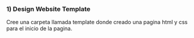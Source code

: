  ### 1) Design Website Template  
 Cree una carpeta llamada template donde  creado  una pagina  html  y css para el inicio de la pagina.